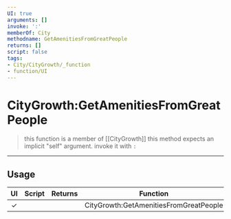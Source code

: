 ```yaml
---
UI: true
arguments: []
invoke: ':'
memberOf: City
methodname: GetAmenitiesFromGreatPeople
returns: []
script: false
tags:
- City/CityGrowth/_function
- function/UI
---
```

# CityGrowth:GetAmenitiesFromGreatPeople
> this function is a member of [[CityGrowth]]
> this method expects an implicit "self" argument. invoke it with `:`
-----
## Usage
|  UI | Script | Returns | Function | Arguments |
|:---:|:------:|-------:|:--------:|:---------|
|✓| ||CityGrowth:GetAmenitiesFromGreatPeople||
